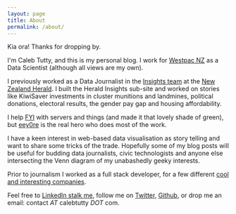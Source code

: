 ```yaml
---
layout: page
title: About
permalink: /about/
---
```


Kia ora! Thanks for dropping by.

I'm Caleb Tutty, and this is my personal blog. I work for [Westpac
NZ](https://www.westpac.co.nz) as a Data Scientist (although all views
are my own).

I previously worked as a Data Journalist in the [Insights
team](http://insights.nzherald.co.nz) at the [New Zealand
Herald](http://nzherald.co.nz). I built the Herald Insights sub-site and
worked on stories like KiwiSaver investments in cluster munitions and
landmines, political donations, electoral results, the gender pay gap
and housing affordability.

I help [FYI](https://fyi.org.nz) with servers and things (and made it that lovely shade of green), but [eey0re](https://twitter.com/eey0re) is the real hero who does most of the work.

I have a keen interest in web-based data visualisation as
story telling and want to share some tricks of the trade. Hopefully
some of my blog posts will be useful for budding data journalists,
civic technologists and anyone else intersecting the Venn diagram of my
unabashedly geeky interests.

Prior to journalism I worked as a full stack developer, for a few
different [cool and interesting
companies](http://carnival.io).

Feel free to [LinkedIn stalk
me](https://www.linkedin.com/in/calebtutty/), follow me on
[Twitter](https://twitter.com/Caleb_T), [Github](https://github.com/tuttinator), or drop me an email: contact _AT_
calebtutty _DOT_ com.
